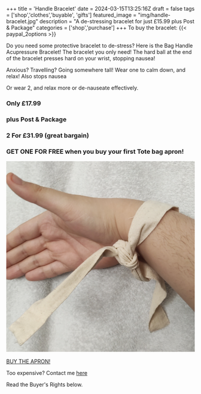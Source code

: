 +++
title = 'Handle Bracelet'
date = 2024-03-15T13:25:16Z
draft = false
tags = ['shop','clothes','buyable', 'gifts']
featured_image = "img/handle-bracelet.jpg"
description = "A de-stressing bracelet for just £15.99 plus Post & Package"
categories = ['shop','purchase']
+++
To buy the bracelet:
{{< paypal_2options >}} 

Do you need some protective bracelet to de-stress?
Here is the Bag Handle Acupressure Bracelet! The bracelet you only need!
The hard ball at the end of the bracelet presses hard on your wrist, stopping nausea!

Anxious? Travelling? Going somewhere tall! Wear one to calm down, and relax! Also stops nausea

Or wear 2, and relax more or de-nauseate effectively.

### Only £17.99
### plus Post & Package

### 2 For £31.99 (great bargain)

### GET ONE FOR FREE when you buy your first Tote bag apron!

![bracelet](/img/handle-bracelet.jpg)

[BUY THE APRON!](/posts/tote-bag-apron)

Too expensive? Contact me [here](/contact-me/)

Read the Buyer's Rights below.
